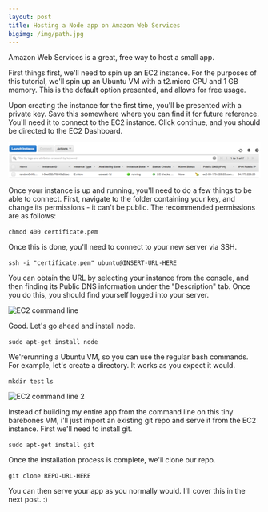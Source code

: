 ```yaml
---
layout: post
title: Hosting a Node app on Amazon Web Services
bigimg: /img/path.jpg
---
```



Amazon Web Services is a great, free way to host a small app.

First things first, we'll need to spin up an EC2 instance.  For the purposes of this tutorial, we'll spin up an Ubuntu VM with a t2.micro CPU and 1 GB memory.  This is the default option presented, and allows for free usage.

Upon creating the instance for the first time, you'll be presented with a private key.  Save this somewhere where you can find it for future reference.  You'll need it to connect to the EC2 instance.  Click continue, and you should be directed to the EC2 Dashboard.  

![EC2 Dashboard](/img/aws-blog/1.png)

Once your instance is up and running, you'll need to do a few things to be able to connect.  First, navigate to the folder containing your key, and change its permissions - it can't be public.  The recommended permissions are as follows:

``` chmod 400 certificate.pem ```

Once this is done, you'll need to connect to your new server via SSH.

``` ssh -i "certificate.pem" ubuntu@INSERT-URL-HERE ```

You can obtain the URL by selecting your instance from the console, and then finding its Public DNS information under the "Description" tab.  Once you do this, you should find yourself logged into your server.

![EC2 command line](/img/aws-blog/3.png)

Good.  Let's go ahead and install node.

``` sudo apt-get install node ```

We'rerunning a Ubuntu VM, so you can use the regular bash commands.  For example, let's create a directory.  It works as you expect it would.

``` mkdir test ```
``` ls ```

![EC2 command line 2](/img/aws-blog/4.png)

Instead of building my entire app from the command line on this tiny barebones VM, i'll just import an existing git repo and serve it from the EC2 instance.  First we'll need to install git.

``` sudo apt-get install git ```

Once the installation process is complete, we'll clone our repo.

``` git clone REPO-URL-HERE ```

You can then serve your app as you normally would.  I'll cover this in the next post. :)
